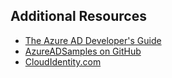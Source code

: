 ## Additional Resources

- [The Azure AD Developer's Guide](https://azure.microsoft.com/documentation/articles/active-directory-developers-guide/)
- [AzureADSamples on GitHub](https://github.com/AzureAdSamples)
- [CloudIdentity.com](http://cloudidentity.com)
